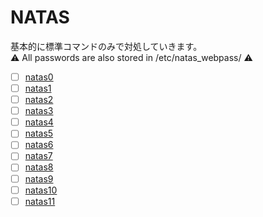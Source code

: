# NATAS
基本的に標準コマンドのみで対処していきます。  
:warning: All passwords are also stored in /etc/natas_webpass/ :warning:

- [ ] [natas0](https://github.com/thetaru/memorandum/tree/master/Hack/natas/natas0)
- [ ] [natas1](https://github.com/thetaru/memorandum/tree/master/Hack/natas/natas1)
- [ ] [natas2](https://github.com/thetaru/memorandum/tree/master/Hack/natas/natas2)
- [ ] [natas3](https://github.com/thetaru/memorandum/tree/master/Hack/natas/natas3)
- [ ] [natas4](https://github.com/thetaru/memorandum/tree/master/Hack/natas/natas4)
- [ ] [natas5](https://github.com/thetaru/memorandum/tree/master/Hack/natas/natas5)
- [ ] [natas6](https://github.com/thetaru/memorandum/tree/master/Hack/natas/natas6)
- [ ] [natas7](https://github.com/thetaru/memorandum/tree/master/Hack/natas/natas7)
- [ ] [natas8](https://github.com/thetaru/memorandum/tree/master/Hack/natas/natas8)
- [ ] [natas9](https://github.com/thetaru/memorandum/tree/master/Hack/natas/natas9)
- [ ] [natas10](https://github.com/thetaru/memorandum/tree/master/Hack/natas/natas10)
- [ ] [natas11](https://github.com/thetaru/memorandum/tree/master/Hack/natas/natas11)
